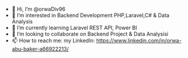 - 👋 Hi, I’m @orwaDiv96
- 👀 I’m interested in Backend Development PHP,Laravel,C# & Data Analysis
- 🌱 I’m currently learning Laravel REST API, Power BI
- 💞️ I’m looking to collaborate on Backend Project & Data Analysisi
- 📫 How to reach me:
my LinkedIn: https://www.linkedin.com/in/orwa-abu-baker-a66922213/


<!---
orwaDiv96/orwaDiv96 is a ✨ special ✨ repository because its `README.md` (this file) appears on your GitHub profile.
You can click the Preview link to take a look at your changes.
--->
